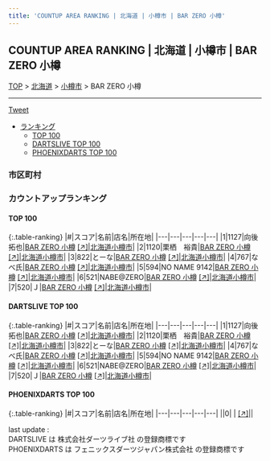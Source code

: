 ```yaml
---
title: 'COUNTUP AREA RANKING | 北海道 | 小樽市 | BAR ZERO 小樽'
---
```

## COUNTUP AREA RANKING | 北海道 | 小樽市 | BAR ZERO 小樽

[TOP](/darts/rank/) > [北海道](/darts/rank/北海道/) > [小樽市](/darts/rank/北海道/小樽市/) > BAR ZERO 小樽

___

<a href="https://twitter.com/share?ref_src=twsrc%5Etfw" data-text="COUNTUP AREA RANKING | 北海道小樽市BAR ZERO 小樽" class="twitter-share-button" data-hashtags="DARTSLIVE,PHOENIXDARTS,darts,ダーツ" data-show-count="false">Tweet</a>

* [ランキング](#カウントアップランキング)
    * [TOP 100](#top-100)
    * [DARTSLIVE TOP 100](#dartslive-top-100)
    * [PHOENIXDARTS TOP 100](#phoenixdarts-top-100)

### 市区町村

<ul>

</ul>

### カウントアップランキング

#### TOP 100



{:.table-ranking}
|#|スコア|名前|店名|所在地|
|---|---|---|---|---|
|1|1127|<span class="rank-name-dl">向後　拓也</span>|<a href="/darts/rank/shops/dd90430471ea4c3db21333aee1bd51e4.html">BAR ZERO 小樽</a> <a href="https://search.dartslive.com/jp/shop/dd90430471ea4c3db21333aee1bd51e4">[↗]</a>|<a href="/darts/rank/北海道/小樽市">北海道小樽市</a>|
|2|1120|<span class="rank-name-dl">栗栖　裕貴</span>|<a href="/darts/rank/shops/dd90430471ea4c3db21333aee1bd51e4.html">BAR ZERO 小樽</a> <a href="https://search.dartslive.com/jp/shop/dd90430471ea4c3db21333aee1bd51e4">[↗]</a>|<a href="/darts/rank/北海道/小樽市">北海道小樽市</a>|
|3|822|<span class="rank-name-dl">とーな</span>|<a href="/darts/rank/shops/dd90430471ea4c3db21333aee1bd51e4.html">BAR ZERO 小樽</a> <a href="https://search.dartslive.com/jp/shop/dd90430471ea4c3db21333aee1bd51e4">[↗]</a>|<a href="/darts/rank/北海道/小樽市">北海道小樽市</a>|
|4|767|<span class="rank-name-dl">なべ氏</span>|<a href="/darts/rank/shops/dd90430471ea4c3db21333aee1bd51e4.html">BAR ZERO 小樽</a> <a href="https://search.dartslive.com/jp/shop/dd90430471ea4c3db21333aee1bd51e4">[↗]</a>|<a href="/darts/rank/北海道/小樽市">北海道小樽市</a>|
|5|594|<span class="rank-name-dl">NO NAME 9142</span>|<a href="/darts/rank/shops/dd90430471ea4c3db21333aee1bd51e4.html">BAR ZERO 小樽</a> <a href="https://search.dartslive.com/jp/shop/dd90430471ea4c3db21333aee1bd51e4">[↗]</a>|<a href="/darts/rank/北海道/小樽市">北海道小樽市</a>|
|6|521|<span class="rank-name-dl">NABE@ZERO</span>|<a href="/darts/rank/shops/dd90430471ea4c3db21333aee1bd51e4.html">BAR ZERO 小樽</a> <a href="https://search.dartslive.com/jp/shop/dd90430471ea4c3db21333aee1bd51e4">[↗]</a>|<a href="/darts/rank/北海道/小樽市">北海道小樽市</a>|
|7|520|<span class="rank-name-dl">Ｊ</span>|<a href="/darts/rank/shops/dd90430471ea4c3db21333aee1bd51e4.html">BAR ZERO 小樽</a> <a href="https://search.dartslive.com/jp/shop/dd90430471ea4c3db21333aee1bd51e4">[↗]</a>|<a href="/darts/rank/北海道/小樽市">北海道小樽市</a>|


#### DARTSLIVE TOP 100



{:.table-ranking}
|#|スコア|名前|店名|所在地|
|---|---|---|---|---|
|1|1127|<span class="rank-name-dl">向後　拓也</span>|<a href="/darts/rank/shops/dd90430471ea4c3db21333aee1bd51e4.html">BAR ZERO 小樽</a> <a href="https://search.dartslive.com/jp/shop/dd90430471ea4c3db21333aee1bd51e4">[↗]</a>|<a href="/darts/rank/北海道/小樽市">北海道小樽市</a>|
|2|1120|<span class="rank-name-dl">栗栖　裕貴</span>|<a href="/darts/rank/shops/dd90430471ea4c3db21333aee1bd51e4.html">BAR ZERO 小樽</a> <a href="https://search.dartslive.com/jp/shop/dd90430471ea4c3db21333aee1bd51e4">[↗]</a>|<a href="/darts/rank/北海道/小樽市">北海道小樽市</a>|
|3|822|<span class="rank-name-dl">とーな</span>|<a href="/darts/rank/shops/dd90430471ea4c3db21333aee1bd51e4.html">BAR ZERO 小樽</a> <a href="https://search.dartslive.com/jp/shop/dd90430471ea4c3db21333aee1bd51e4">[↗]</a>|<a href="/darts/rank/北海道/小樽市">北海道小樽市</a>|
|4|767|<span class="rank-name-dl">なべ氏</span>|<a href="/darts/rank/shops/dd90430471ea4c3db21333aee1bd51e4.html">BAR ZERO 小樽</a> <a href="https://search.dartslive.com/jp/shop/dd90430471ea4c3db21333aee1bd51e4">[↗]</a>|<a href="/darts/rank/北海道/小樽市">北海道小樽市</a>|
|5|594|<span class="rank-name-dl">NO NAME 9142</span>|<a href="/darts/rank/shops/dd90430471ea4c3db21333aee1bd51e4.html">BAR ZERO 小樽</a> <a href="https://search.dartslive.com/jp/shop/dd90430471ea4c3db21333aee1bd51e4">[↗]</a>|<a href="/darts/rank/北海道/小樽市">北海道小樽市</a>|
|6|521|<span class="rank-name-dl">NABE@ZERO</span>|<a href="/darts/rank/shops/dd90430471ea4c3db21333aee1bd51e4.html">BAR ZERO 小樽</a> <a href="https://search.dartslive.com/jp/shop/dd90430471ea4c3db21333aee1bd51e4">[↗]</a>|<a href="/darts/rank/北海道/小樽市">北海道小樽市</a>|
|7|520|<span class="rank-name-dl">Ｊ</span>|<a href="/darts/rank/shops/dd90430471ea4c3db21333aee1bd51e4.html">BAR ZERO 小樽</a> <a href="https://search.dartslive.com/jp/shop/dd90430471ea4c3db21333aee1bd51e4">[↗]</a>|<a href="/darts/rank/北海道/小樽市">北海道小樽市</a>|


#### PHOENIXDARTS TOP 100



{:.table-ranking}
|#|スコア|名前|店名|所在地|
|---|---|---|---|---|
||0|<span class="rank-name-dl"> </span>|<a href="/darts/rank/shops/.html"></a> <a href="">[↗]</a>|<a href="/darts/rank//"></a>|


<div class="footer border-top border-gray-light mt-5 pt-3 text-right text-gray">
    last update : <span style="font-weight: italic" id="foot_last_modified"></span><br />
    DARTSLIVE は 株式会社ダーツライブ社 の登録商標です<br />
    PHOENIXDARTS は フェニックスダーツジャパン株式会社 の登録商標です<br />
</div>

<script src="https://cdnjs.cloudflare.com/ajax/libs/jquery.tablesorter/2.31.3/js/jquery.tablesorter.min.js" integrity="sha512-qzgd5cYSZcosqpzpn7zF2ZId8f/8CHmFKZ8j7mU4OUXTNRd5g+ZHBPsgKEwoqxCtdQvExE5LprwwPAgoicguNg==" crossorigin="anonymous" referrerpolicy="no-referrer"></script>
<link rel="stylesheet" href="https://cdnjs.cloudflare.com/ajax/libs/jquery.tablesorter/2.31.3/css/theme.default.min.css" integrity="sha512-wghhOJkjQX0Lh3NSWvNKeZ0ZpNn+SPVXX1Qyc9OCaogADktxrBiBdKGDoqVUOyhStvMBmJQ8ZdMHiR3wuEq8+w==" crossorigin="anonymous" referrerpolicy="no-referrer" />
<script>
$(function() {
    $(".table-ranking").tablesorter({sortList:[[0, 0]]});
    $("#foot_last_modified").text(formatDate(new Date(document.lastModified), 'yyyy-MM-dd HH:mm:ss'));
});
</script>

<script async src="https://platform.twitter.com/widgets.js" charset="utf-8"></script>